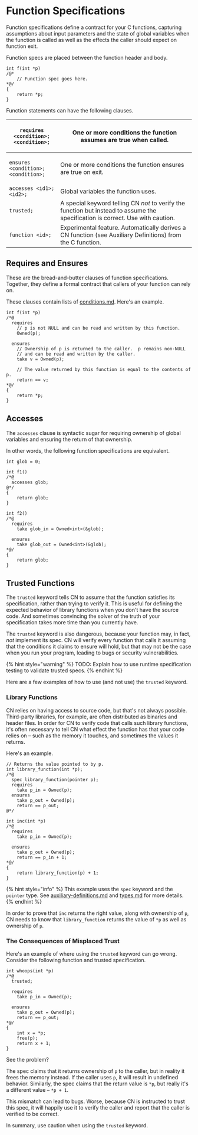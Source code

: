 # Function Specifications

Function specifications define a contract for your C functions, capturing assumptions about input parameters and the state of global variables when the function is called as well as the effects the caller should expect on function exit.

Function specs are placed between the function header and body.

```
int f(int *p)
/@*
    // Function spec goes here.
*@/
{
    return *p;
}
```

Function statements can have the following clauses.

| <p><code>requires</code><br>  <code>&#x3C;condition>;</code><br>  <code>&#x3C;condition>;</code></p> | One or more conditions the function assumes are true when called.                                                                |
| ---------------------------------------------------------------------------------------------------- | -------------------------------------------------------------------------------------------------------------------------------- |
| <p><code>ensures</code><br>  <code>&#x3C;condition>;</code><br>  <code>&#x3C;condition>;</code></p>  | One or more conditions the function ensures are true on exit.                                                                    |
| `accesses <id1>; <id2>;`                                                                             | Global variables the function uses.                                                                                              |
| `trusted;`                                                                                           | A special keyword telling CN _not_ to verify the function but instead to assume the specification is correct.  Use with caution. |
| `function <id>;`                                                                                     | Experimental feature.  Automatically derives a CN function (see Auxiliary Definitions) from the C function.                      |

## Requires and Ensures

These are the bread-and-butter clauses of function specifications.  Together, they define a formal contract that callers of your function can rely on.

These clauses contain lists of [conditions.md](../conditions.md "mention").  Here's an example.

```
int f(int *p)
/*@
  requires
    // p is not NULL and can be read and written by this function.
    Owned(p);

  ensures
    // Ownership of p is returned to the caller.  p remains non-NULL
    // and can be read and written by the caller. 
    take v = Owned(p);

    // The value returned by this function is equal to the contents of p.
    return == v;
*@/
{
    return *p;
}
```

## Accesses

The `accesses` clause is syntactic sugar for requiring ownership of global variables and ensuring the return of that ownership.

In other words, the following function specifications are equivalent.

```
int glob = 0;

int f1()
/*@
  accesses glob;
@*/
{
    return glob;
}

int f2()
/*@
  requires
    take glob_in = Owned<int>(&glob);

  ensures
    take glob_out = Owned<int>(&glob);
*@/
{
    return glob;
}
```

## Trusted Functions

The `trusted` keyword tells CN to assume that the function satisfies its specification, rather than trying to verify it.  This is useful for defining the expected behavior of library functions when you don't have the source code.  And sometimes convincing the solver of the truth of your specification takes more time than you currently have.

The `trusted` keyword is also dangerous, because your function may, in fact, _not_ implement its spec.  CN will verify every function that calls it assuming that the conditions it claims to ensure will hold, but that may not be the case when you run your program, leading to bugs or security vulnerabilities.

{% hint style="warning" %}
TODO: Explain how to use runtime specification testing to validate trusted specs.
{% endhint %}

Here are a few examples of how to use (and not use) the `trusted` keyword.

### Library Functions

CN relies on having access to source code, but that's not always possible.  Third-party libraries, for example, are often distributed as binaries and header files.  In order for CN to verify code that calls such library functions, it's often necessary to tell CN what effect the function has that your code relies on – such as the memory it touches, and sometimes the values it returns.

Here's an example.

```
// Returns the value pointed to by p.
int library_function(int *p);
/*@
  spec library_function(pointer p);
  requires
    take p_in = Owned(p);
  ensures
    take p_out = Owned(p);
    return == p_out;
@*/

int inc(int *p)
/*@
  requires
    take p_in = Owned(p);

  ensures
    take p_out = Owned(p);
    return == p_in + 1;
*@/
{
    return library_function(p) + 1;
}
```

{% hint style="info" %}
This example uses the `spec` keyword and the `pointer` type.  See [auxiliary-definitions.md](../auxiliary-definitions.md "mention") and [types.md](../types.md "mention") for more details.
{% endhint %}

In order to prove that `inc` returns the right value, along with ownership of `p`, CN needs to know that `library_function` returns the value of `*p` as well as ownership of `p`.

### The Consequences of Misplaced Trust

Here's an example of where using the `trusted` keyword can go wrong.  Consider the following function and trusted specification.

```
int whoops(int *p)
/*@
  trusted;

  requires
    take p_in = Owned(p);

  ensures
    take p_out = Owned(p);
    return == p_out;
*@/
{
    int x = *p;
    free(p);
    return x + 1;
}
```

See the problem?

The spec claims that it returns ownership of `p` to the caller, but in reality it frees the memory instead.  If the caller uses `p`, it will result in undefined behavior.  Similarly, the spec claims that the return value is `*p`, but really it's a different value – `*p + 1`.

This mismatch can lead to bugs.  Worse, because CN is instructed to trust this spec, it will happily use it to verify the caller and report that the caller is verified to be correct.

In summary, use caution when using the `trusted` keyword.
